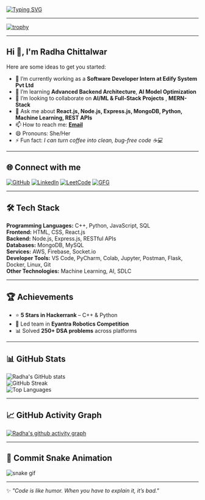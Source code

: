 <!-- Typing SVG -->
[![Typing SVG](https://readme-typing-svg.herokuapp.com?font=Fira+Code&pause=1000&color=6A5ACD&width=550&lines=Hi+%F0%9F%91%8B%2C+I'm+Radha+Chittalwar;Full+Stack+Developer+%26+AI+Enthusiast;MERN+Stack+%7C+Machine+Learning+%7C+Cloud;Passionate+about+Building+Innovative+Solutions)](https://git.io/typing-svg)

---

<!-- GitHub Profile Trophy Section -->
[![trophy](https://github-profile-trophy.vercel.app/?username=radha35&theme=onedark&no-frame=true&row=1&column=8)](https://github.com/ryo-ma/github-profile-trophy)

---

## Hi 👋, I'm Radha Chittalwar

Here are some ideas to get you started:  
- 🔭 I’m currently working as a **Software Developer Intern at Edify System Pvt Ltd**  
- 🌱 I’m learning **Advanced Backend Architecture**, **AI Model Optimization** 
- 👯 I’m looking to collaborate on **AI/ML & Full-Stack Projects** , **MERN-Stack** 
- 💬 Ask me about **React.js, Node.js, Express.js, MongoDB, Python, Machine Learning, REST APIs**  
- 📫 How to reach me: **[Email](mailto:chittalwarradha@gmail.com)**  
- 😄 Pronouns: She/Her  
- ⚡ Fun fact: *I can turn coffee into clean, bug-free code ☕💻*  

---

## 🌐 Connect with me
[![GitHub](https://img.shields.io/badge/GitHub-000?style=for-the-badge&logo=github)](https://github.com/radha35)
[![LinkedIn](https://img.shields.io/badge/LinkedIn-0077B5?style=for-the-badge&logo=linkedin)](https://www.linkedin.com/in/radha-chittalwar-589048243/)
[![LeetCode](https://img.shields.io/badge/LeetCode-FFA116?style=for-the-badge&logo=leetcode)](https://leetcode.com/u/Radha_89/)
[![GFG](https://img.shields.io/badge/GeeksforGeeks-2F8D46?style=for-the-badge&logo=geeksforgeeks)](https://www.geeksforgeeks.org/user/rchittawar31/)

---

## 🛠 Tech Stack
**Programming Languages:** C++, Python, JavaScript, SQL  
**Frontend:** HTML, CSS, React.js  
**Backend:** Node.js, Express.js, RESTful APIs  
**Databases:** MongoDB, MySQL  
**Services:** AWS, Firebase, Socket.io  
**Developer Tools:** VS Code, PyCharm, Colab, Jupyter, Postman, Flask, Docker, Linux, Git  
**Other Technologies:** Machine Learning, AI, SDLC  

---

## 🏆 Achievements
- ⭐ **5 Stars in Hackerrank** – C++ & Python  
- 🏅 Led team in **Eyantra Robotics Competition**  
- 📊 Solved **250+ DSA problems** across platforms  

---

## 📊 GitHub Stats
![Radha's GitHub stats](https://github-readme-stats.vercel.app/api?username=radha35&show_icons=true&theme=tokyonight)  
![GitHub Streak](https://github-readme-streak-stats.herokuapp.com/?user=radha35&theme=tokyonight)  
![Top Languages](https://github-readme-stats.vercel.app/api/top-langs/?username=radha35&layout=compact&theme=tokyonight)  

---

## 📈 GitHub Activity Graph
[![Radha's github activity graph](https://github-readme-activity-graph.vercel.app/graph?username=radha35&bg_color=0d1117&color=6A5ACD&line=00bfff&point=ffffff&area=true&hide_border=true)](https://github.com/ashutosh00710/github-readme-activity-graph)

---

## 🐍 Commit Snake Animation
![snake gif](https://github.com/radha35/radha35/blob/output/github-contribution-grid-snake.svg)

---

✨ *"Code is like humor. When you have to explain it, it’s bad."*
